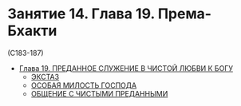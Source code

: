 # Занятие 14. Глава 19. Према-Бхакти

(C183-187)

- [Глава 19. ПРЕДАННОЕ СЛУЖЕНИЕ В ЧИСТОЙ ЛЮБВИ К БОГУ](../1000/119.md)
  - [ЭКСТАЗ](../1000/119/11901.md)
  - [ОСОБАЯ МИЛОСТЬ ГОСПОДА](../1000/119/11902.md)
  - [ОБЩЕНИЕ С ЧИСТЫМИ ПРЕДАННЫМИ](../1000/119/11903.md)
